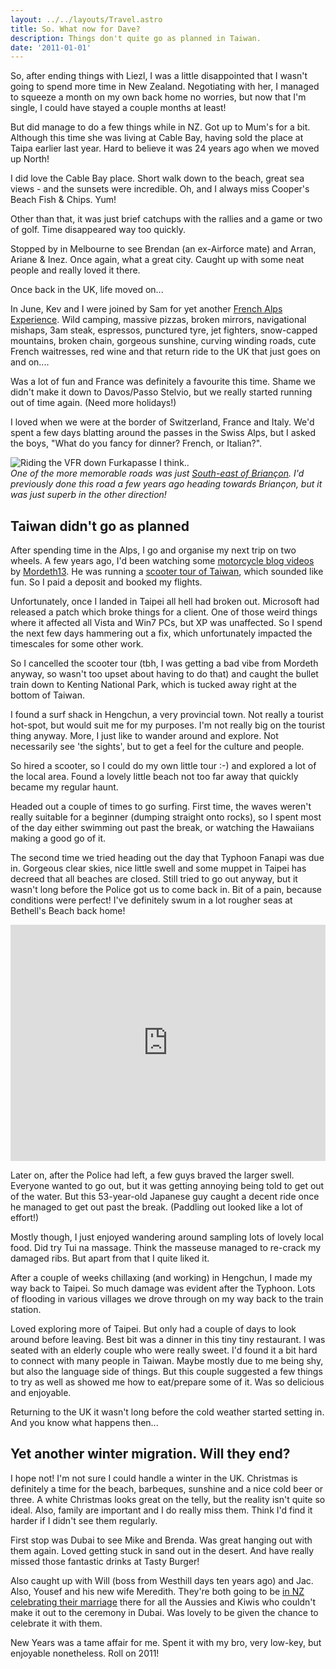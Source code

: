 ```yaml
---
layout: ../../layouts/Travel.astro
title: So. What now for Dave?
description: Things don't quite go as planned in Taiwan.
date: '2011-01-01'
---
```


<p>So, after ending things with Liezl, I was a little disappointed that I wasn&#39;t 
    going to spend more time in New Zealand. Negotiating with her, I managed to 
    squeeze a month on my own back home no worries, but now that I&#39;m single, I could 
    have stayed a couple months at least!</p>
<p>But did manage to do a few things while in NZ. Got up to Mum&#39;s for a bit. 
    Although this time she was living at Cable Bay, having sold the place at Taipa 
    earlier last year. Hard to believe it was 24 years ago when we moved up North!</p>
<p>I did love the Cable Bay place. Short walk down to the beach, great sea views - 
    and the sunsets were incredible. Oh, and I always miss Cooper&#39;s Beach Fish &amp; 
    Chips. Yum!</p>
<p>Other than that, it was just brief catchups with the rallies and a game or two of 
    golf. Time disappeared way too quickly.</p>
<p>Stopped by in Melbourne to see Brendan (an ex-Airforce mate) and Arran, Ariane &amp; 
    Inez. Once again, what a great city. Caught up with some neat people and really 
    loved it there.</p>
<p>Once back in the UK, life moved on...&nbsp; </p>
<p>In June, Kev and I were joined by Sam for yet another
    <a rel="nofollow" href="https://www.facebook.com/media/set/?set=a.10150193589110261.445338.721715260&amp;l=8d317e289f&amp;type=1">
    French Alps Experience</a>. Wild camping, massive pizzas, broken mirrors, 
    navigational mishaps, 3am steak, espressos, punctured tyre, jet fighters, 
    snow-capped mountains, broken chain, gorgeous sunshine, curving winding roads, 
    cute French waitresses, red wine and that return ride to the UK that just goes 
    on and on....</p>
<p>Was a lot of fun and France was definitely a favourite this time. Shame we didn&#39;t 
    make it down to Davos/Passo Stelvio, but we really started running out of time 
    again. (Need more holidays!)</p>
<p>I loved when we were at the border of Switzerland, France and Italy. We&#39;d spent a 
    few days blatting around the passes in the Swiss Alps, but I asked the boys, 
    &quot;What do you fancy for dinner? French, or Italian?&quot;.</p>
<p><img src="/travel/images/dave-on-bike.jpg" alt="Riding the VFR down Furkapasse I think.." /><br /><i>
One of the more memorable roads was just
<a rel="nofollow" href="https://maps.google.co.uk/maps?q=Refuge+Napol%C3%A9on,+05100+Cervi%C3%A8res,+Hautes-Alpes,+Provence-Alpes-C%C3%B4te+d'Azur,+France&amp;hl=en&amp;ie=UTF8&amp;ll=44.822364,6.733396&amp;spn=0.014885,0.033023&amp;sll=45.569832,6.689472&amp;sspn=0.060926,0.132093&amp;vpsrc=6&amp;geocode=FQbzqwIdKbxmAA&amp;ecpose=44.82069373,6.733407,2491.94,0,44.998,0&amp;z=16">South-east of Briançon</a>.
I&#39;d previously done this road a few years ago heading towards Briançon, but
it was just superb in the other direction!
</i></p>
        <h2>Taiwan didn&#39;t go as planned</h2>
        <p>After spending time in the Alps, I go and organise my next trip on two wheels. A 
            few years ago, I&#39;d been watching some
            <a rel="nofollow" href="http://www.youtube.com/user/13mordeth">motorcycle blog videos</a> by
            <a rel="nofollow" href="http://www.m13online.com/">Mordeth13</a>. He was running 
            a <a href="http://hobbicide.com/M13Taiwan/">scooter tour of Taiwan</a>, which 
            sounded like fun. So I paid a deposit and booked my flights.</p>
        <p>Unfortunately, once I landed in Taipei all hell had broken out. Microsoft had 
            released a patch which broke things for a client. One of those weird things 
            where it affected all Vista and Win7 PCs, but XP was unaffected. So I spend the 
            next few days hammering out a fix, which unfortunately impacted the timescales 
            for some other work.</p>
        <p>So I cancelled the scooter tour (tbh, I was getting a bad vibe from Mordeth 
            anyway, so wasn&#39;t too upset about having to do that) and caught the bullet train 
            down to Kenting National Park, which is tucked away right at the bottom of 
            Taiwan.</p>
        <p>I found a surf shack in Hengchun, a very provincial town. Not really a tourist 
            hot-spot, but would suit me for my purposes. I&#39;m not really big on the tourist 
            thing anyway. More, I just like to wander around and explore. Not necessarily 
            see &#39;the sights&#39;, but to get a feel for the culture and people.</p>
        <p>So hired a scooter, so I could do my own little tour :-) and explored a lot of 
            the local area. Found a lovely little beach not too far away that quickly became 
            my regular haunt.</p>
        <p>Headed out a couple of times to go surfing. First time, the waves weren&#39;t really 
            suitable for a beginner (dumping straight onto rocks), so I spent most of the 
            day either swimming out past the break, or watching the Hawaiians making a good 
            go of it.</p>
        <p>The second time we tried heading out the day that Typhoon Fanapi was due in. 
            Gorgeous clear skies, nice little swell and some muppet in Taipei has decreed 
            that all beaches are closed. Still tried to go out anyway, but it wasn&#39;t long 
            before the Police got us to come back in. Bit of a pain, because conditions were 
            perfect! I&#39;ve definitely swum in a lot rougher seas at Bethell&#39;s Beach back 
            home!</p>


<div style="width: 100%; padding-top: 75%; position: relative;">
    <iframe style="position: absolute; width: 100%; height: 100%; top: 0; left: 0;" src="https://www.youtube.com/embed/gA8elD9i0_g" frameborder="0" allowfullscreen></iframe>
</div>

<p>Later on, after the Police had left, a few guys braved the larger swell. Everyone 
    wanted to go out, but it was getting annoying being told to get out of the 
    water. But this 53-year-old Japanese guy caught a decent ride once he managed to 
    get out past the break. (Paddling out looked like a lot of effort!)</p>
<p>Mostly though, I just enjoyed wandering around sampling lots of lovely local 
    food. Did try Tui na massage. Think the masseuse managed to re-crack my damaged 
    ribs. But apart from that I quite liked it.</p>
<p>After a couple of weeks chillaxing (and working) in Hengchun, I made my way back 
    to Taipei. So much damage was evident after the Typhoon. Lots of flooding in 
    various villages we drove through on my way back to the train station.</p>
<p>Loved exploring more of Taipei. But only had a couple of days to look around 
    before leaving. Best bit was a dinner in this tiny tiny restaurant. I was seated 
    with an elderly couple who were really sweet. I&#39;d found it a bit hard to connect 
    with many people in Taiwan. Maybe mostly due to me being shy, but also the 
    language side of things. But this couple suggested a few things to try as well 
    as showed me how to eat/prepare some of it. Was so delicious and enjoyable.</p>
<p>Returning to the UK it wasn&#39;t long before the cold weather started setting in. 
    And you know what happens then...</p>
<h2>Yet another winter migration. Will they end?</h2>
<p>I hope not! I&#39;m not sure I could handle a winter in the UK. Christmas is 
    definitely a time for the beach, barbeques, sunshine and a nice cold beer or 
    three. A white Christmas looks great on the telly, but the reality isn&#39;t quite 
    so ideal. Also, family are important and I do really miss them. Think I&#39;d find 
    it harder if I didn&#39;t see them regularly.</p>
<p>First stop was Dubai to see Mike and Brenda. Was great hanging out with them 
    again. Loved getting stuck in sand out in the desert. And have really missed 
    those fantastic drinks at Tasty Burger!</p>
<p>Also caught up with Will (boss from Westhill days ten years ago) and Jac. Also, 
    Yousef and his new wife Meredith. They&#39;re both going to be
    <a href="https://www.facebook.com/media/set/?set=a.10150340624875261.589700.721715260&amp;l=cba4bf1e73&amp;type=1">
    in NZ celebrating their marriage</a> there for all the Aussies and Kiwis who 
    couldn&#39;t make it out to the ceremony in Dubai. Was lovely to be given the chance 
    to celebrate it with them.</p>
<p>New Years was a tame affair for me. Spent it with my bro, very low-key, but 
    enjoyable nonetheless. Roll on 2011!</p>
        


 
   